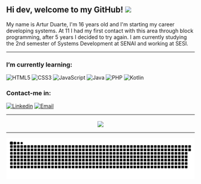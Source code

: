 ## Hi dev, welcome to my GitHub! <img src="https://raw.githubusercontent.com/kaueMarques/kaueMarques/master/hi.gif" width="30px">
My name is Artur Duarte, I'm 16 years old and I'm starting my career developing systems. At 11 I had my first contact with this area through block programming, after 5 years I decided to try again. I am currently studying the 2nd semester of Systems Development at SENAI and working at SESI.

<hr>

### I’m currently learning:

  ![HTML5](https://img.shields.io/badge/HTML5-E34F26?style=for-the-badge&logo=html5&logoColor=white)
  ![CSS3](https://img.shields.io/badge/CSS3-1572B6?style=for-the-badge&logo=css3&logoColor=white)
  ![JavaScript](https://img.shields.io/badge/JavaScript-F7DF1E?style=for-the-badge&logo=javascript&logoColor=black)
  ![Java](https://img.shields.io/badge/Java-ED8B00?style=for-the-badge&logo=java&logoColor=white)
  ![PHP](https://img.shields.io/badge/PHP-777BB4?style=for-the-badge&logo=php&logoColor=white)
  ![Kotlin](https://img.shields.io/badge/Kotlin-0095D5?&style=for-the-badge&logo=kotlin&logoColor=white)
  
### Contact-me in:
  [![Linkedin](https://img.shields.io/badge/Linkedin-2867b2?style=for-the-badge&logo=linkedin&logoColor=white)](https://www.linkedin.com/in/artur-duarte-5141aa212)
  [![Email](https://img.shields.io/badge/Email-EA4335?style=for-the-badge&logo=gmail&logoColor=white)](mailto:arturduartemoraes@gmail.com)

<hr>

  <div align="center">
    <a href="https://github.com/anuraghazra/convoychat">
      <img align="center" src="https://github-readme-stats.vercel.app/api?username=artur-duart&show_icons=true&theme=synthwave&hide_border=true&bg_color=DEG,feda75,fa7e1e,d62976,e11e57,962fbf,4f5bd5&title_color=fff&text_color=fff&icon_color=fff" />
    </a>
  </div>
  
<hr>
  
  ![Snake animation](https://github.com/artur-duart/artur-duart/blob/output/github-contribution-grid-snake.svg)
